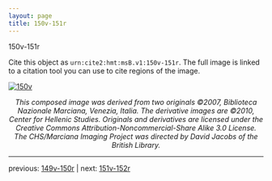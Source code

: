 ```yaml
---
layout: page
title: 150v-151r
---
```


150v-151r

Cite this object as `urn:cite2:hmt:msB.v1:150v-151r`. The full image is linked to a citation tool you can use to cite regions of the image.

[![150v](http://www.homermultitext.org/iipsrv?IIIF=/project/homer/pyramidal/deepzoom/hmt/vbbifolio/v1/vb_150v_151r.tif/full/800,/0/default.jpg)](http://www.homermultitext.org/ict2/?urn=urn:cite2:hmt:vbbifolio.v1:vb_150v_151r) 

<p style="text-align: center; font-style: italic;">This composed image was derived from two originals ©2007, Biblioteca Nazionale Marciana, Venezia, Italia. The derivative images are ©2010, Center for Hellenic Studies. Originals and derivatives are licensed under the Creative Commons Attribution-Noncommercial-Share Alike 3.0 License. The CHS/Marciana Imaging Project was directed by David Jacobs of the British Library.</p>

---

previous: [149v-150r](../149v-150r/) | next: [151v-152r](../151v-152r/)